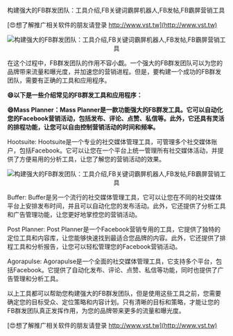 构建强大的FB群发团队：工具介绍,FB关键词霸屏机器人,FB发帖,FB霸屏营销工具

[😍想了解推广相关软件的朋友请登录 http://www.vst.tw](http://www.vst.tw)

 <center><img src="https://vst.tw/MP4/tuiguang/png/5.png" alt="构建强大的FB群发团队：工具介绍,FB关键词霸屏机器人,FB发帖,FB霸屏营销工具"></center>

在这个过程中，FB群发团队的作用不容小觑。一个强大的FB群发团队可以为您的品牌带来流量和曝光度，并加速您的营销进程。但是，要构建一个成功的FB群发团队，需要有正确的工具和应用程序。

**😄以下是一些介绍常见的FB群发工具和应用程序：**

**😄Mass Planner：Mass Planner是一款功能强大的FB群发工具。它可以自动化您的Facebook营销活动，包括发布、评论、点赞、私信等。此外，它还具有灵活的排程功能，让您可以自由控制营销活动的时间和频率。**

Hootsuite: Hootsuite是一个专业的社交媒体管理工具，可管理多个社交媒体账户，包括Facebook。它可以让您在一个平台上统一管理所有社交媒体活动，并提供了方便易用的分析工具，让您了解您的营销活动的效果。

 <center><img src="https://vst.tw/MP4/tuiguang/png/8.png" alt="构建强大的FB群发团队：工具介绍,FB关键词霸屏机器人,FB发帖,FB霸屏营销工具"></center>

Buffer: Buffer是另一个流行的社交媒体管理工具，它可以让您在不同的社交媒体平台上安排发布时间，并且可以自动化您的发布活动。此外，它还提供了分析工具和广告管理功能，让您更好地掌控您的营销活动。

Post Planner: Post Planner是一个Facebook营销专用的工具，它提供了独特的定位工具和内容库，让您能够快速找到最适合您品牌的内容。此外，它还提供了排程工具和分析报告，让您可以轻松管理您的Facebook营销活动。

Agorapulse: Agorapulse是一个全面的社交媒体管理工具，它支持多个平台，包括Facebook。它提供了自动化发布、评论、点赞、私信等功能，同时也提供了广告管理和分析工具。

以上工具都可以帮助您构建强大的FB群发团队，但是使用这些工具之前，您需要确定您的目标受众、定位策略和内容计划。只有清晰的目标和策略，才能让您的FB群发团队真正发挥作用，为您的品牌带来更多的流量和曝光度。

[😍想了解推广相关软件的朋友请登录 http://www.vst.tw](http://www.vst.tw)



